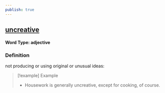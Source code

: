 ```yaml
---
publish: true
---
```

## [uncreative](https://dictionary.cambridge.org/dictionary/english/uncreative)

#### Word Type: adjective
### Definition
not producing or using original or unusual ideas:

>[!example] Example
> - Housework is generally uncreative, except for cooking, of course.
